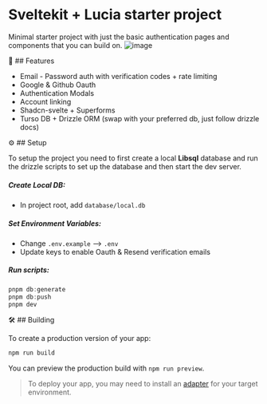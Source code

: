 # Sveltekit + Lucia starter project

Minimal starter project with just the basic authentication pages and components that you can build on.
![image](https://i.imgur.com/bNajOlU.png)

🌟 ## Features

- Email - Password auth with verification codes + rate limiting
- Google & Github Oauth
- Authentication Modals
- Account linking
- Shadcn-svelte + Superforms
- Turso DB + Drizzle ORM (swap with your preferred db, just follow drizzle docs)

⚙ ## Setup

To setup the project you need to first create a local **Libsql** database and run the drizzle scripts to set up the database and then start the dev server.

##### Create Local DB:

- In project root, add `database/local.db`

##### Set Environment Variables:

- Change `.env.example` --> `.env`
- Update keys to enable Oauth & Resend verification emails

##### Run scripts:

```ts
pnpm db:generate
pnpm db:push
pnpm dev
```

🛠 ## Building

To create a production version of your app:

```bash
npm run build
```

You can preview the production build with `npm run preview`.

> To deploy your app, you may need to install an [adapter](https://kit.svelte.dev/docs/adapters) for your target environment.
